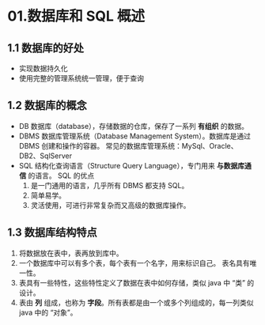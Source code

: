 # 01.数据库和 SQL 概述

## 1.1 数据库的好处

- 实现数据持久化
- 使用完整的管理系统统一管理，便于查询

## 1.2 数据库的概念

- DB
  数据库（database），存储数据的仓库，保存了一系列 **有组织** 的数据。
- DBMS
  数据库管理系统（Database Management System）。数据库是通过 DBMS 创建和操作的容器。
  常见的数据库管理系统：MySql、Oracle、DB2、SqlServer
- SQL
  结构化查询语言（Structure Query Language），专门用来 **与数据库通信** 的语言。
  SQL 的优点
  1. 是一门通用的语言，几乎所有 DBMS 都支持 SQL。
  2. 简单易学。
  3. 灵活使用，可进行非常复杂而又高级的数据库操作。

## 1.3 数据库结构特点

1. 将数据放在表中，表再放到库中。
2. 一个数据库中可以有多个表，每个表有一个名字，用来标识自己。
   表名具有唯一性。
3. 表具有一些特性，这些特性定义了数据在表中如何存储，类似 java 中 “类” 的设计。
4. 表由 **列** 组成，也称为 **字段**。所有表都是由一个或多个列组成的，每一列类似 java 中的 “对象”。
 
 
 <git-talk/>